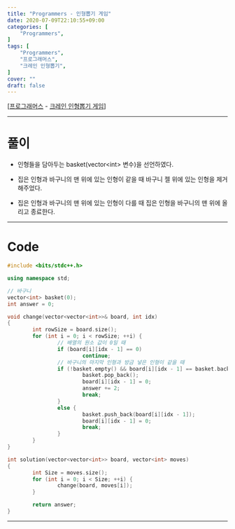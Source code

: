 ```yaml
---
title: "Programmers - 인형뽑기 게임"
date: 2020-07-09T22:10:55+09:00
categories: [
	"Programmers",
]
tags: [
	"Programmers",
	"프로그래머스",
	"크레인 인형뽑기",
]
cover: ""
draft: false
---
```


[[프로그래머스](https://programmers.co.kr/learn/courses/30/lessons/64061) - [크레인 인형뽑기 게임](https://programmers.co.kr/learn/courses/30/lessons/64061)]

<hr>

# 풀이

- 인형들을 담아두는 basket(vector&lt;int&gt; 변수)을 선언하였다.

- 집은 인형과 바구니의 맨 위에 있는 인형이 같을 때 바구니 젤 위에 있는 인형을 제거해주었다.

- 집은 인형과 바구니의 맨 위에 있는 인형이 다를 때 집은 인형을 바구니의 맨 위에 올리고 종료한다.

<hr>

# Code

```C++
#include <bits/stdc++.h>

using namespace std;

// 바구니
vector<int> basket(0);
int answer = 0;

void change(vector<vector<int>>& board, int idx)
{
        int rowSize = board.size();
        for (int i = 0; i < rowSize; ++i) {
                // 배열의 원소 값이 0일 때
                if (board[i][idx - 1] == 0)
                        continue;
                // 바구니의 마지막 인형과 방금 넣은 인형이 같을 때
                if (!basket.empty() && board[i][idx - 1] == basket.back()) {
                        basket.pop_back();
                        board[i][idx - 1] = 0;
                        answer += 2;
                        break;
                }
                else {
                        basket.push_back(board[i][idx - 1]);
                        board[i][idx - 1] = 0;
                        break;
                }
        }
}

int solution(vector<vector<int>> board, vector<int> moves)
{
        int Size = moves.size();
        for (int i = 0; i < Size; ++i) {
                change(board, moves[i]);
        }

        return answer;
}
```

<hr>
